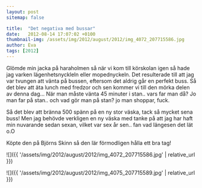 ```yaml
---
layout: post
sitemap: false

title:  "Det negativa med bussar"
date:   2012-08-14 17:07:02 +0100
thumbnail-img: /assets/img/2012/august/2012/img_4072_207715586.jpg
author: Eva
tags: [2012]
---
```


Glömde min jacka på haraholmen så när vi kom till körskolan igen så hade jag varken lägenhetsnyckleln eller mopednyckeln. Det resulterade till att jag var tvungen att vänta på bussen, eftersom det aldrig går en perfekt buss. Så det blev att äta lunch med fredzor och sen kommer vi till den mörka delen av denna dag... När man måste vänta 45 minuter i stan.. vars far man då? Jo man far på stan.. och vad gör man på stan? jo man shoppar, fuck.



Så det blev att bränna 500 spänn på en ny stor väska, tack så mycket sena buss! Men jag behövde verkligen en ny väska med tanke på att jag har haft min nuvarande sedan sexan, vilket var sex år sen.. fan vad längesen det lät o.O
















Köpte den på Björns Skinn så den lär förmodligen hålla ett bra tag!

![]({{ '/assets/img/2012/august/2012/img_4072_207715586.jpg'  | relative_url }})

![]({{ '/assets/img/2012/august/2012/img_4075_207715589.jpg'  | relative_url }})

